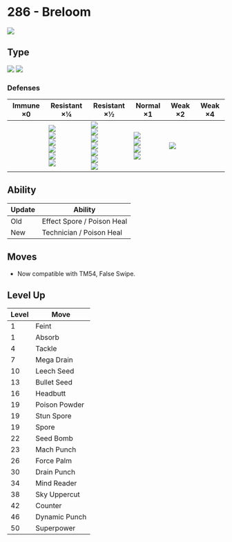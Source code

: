# 286 - Breloom
![][286]

## Type

![][grass]  ![][fighting]

### Defenses

Immune ×0 | Resistant ×¼ | Resistant ×½ | Normal ×1 | Weak ×2 | Weak ×4
---       | ---          | ---          | ---       | ---     | ---
| | ![][ground]<br> ![][rock]<br> ![][water]<br> ![][grass]<br> ![][electric]<br> ![][dark]<br> | ![][normal]<br> ![][fighting]<br> ![][bug]<br> ![][ghost]<br> ![][steel]<br> ![][psychic]<br> ![][dragon]<br> | ![][poison]<br> ![][fire]<br> ![][ice]<br> ![][fairy]<br> | ![][flying]<br> | 

## Ability

Update | Ability
---    | ---
Old    | Effect Spore / Poison Heal
New    | Technician / Poison Heal

## Moves

 - Now compatible with TM54, False Swipe.

## Level Up

Level | Move
---   | ---
  1   | Feint
  1   | Absorb
  4   | Tackle
  7   | Mega Drain
 10   | Leech Seed
 13   | Bullet Seed
 16   | Headbutt
 19   | Poison Powder
 19   | Stun Spore
 19   | Spore
 22   | Seed Bomb
 23   | Mach Punch
 26   | Force Palm
 30   | Drain Punch
 34   | Mind Reader
 38   | Sky Uppercut
 42   | Counter
 46   | Dynamic Punch
 50   | Superpower

[286]: ../img/pokemon/286.png
[normal]: ../img/types/normal.png
[fire]: ../img/types/fire.png
[fighting]: ../img/types/fighting.png
[water]: ../img/types/water.png
[flying]: ../img/types/flying.png
[grass]: ../img/types/grass.png
[poison]: ../img/types/poison.png
[electric]: ../img/types/electric.png
[ground]: ../img/types/ground.png
[psychic]: ../img/types/psychic.png
[rock]: ../img/types/rock.png
[ice]: ../img/types/ice.png
[bug]: ../img/types/bug.png
[dragon]: ../img/types/dragon.png
[ghost]: ../img/types/ghost.png
[dark]: ../img/types/dark.png
[steel]: ../img/types/steel.png
[fairy]: ../img/types/fairy.png
